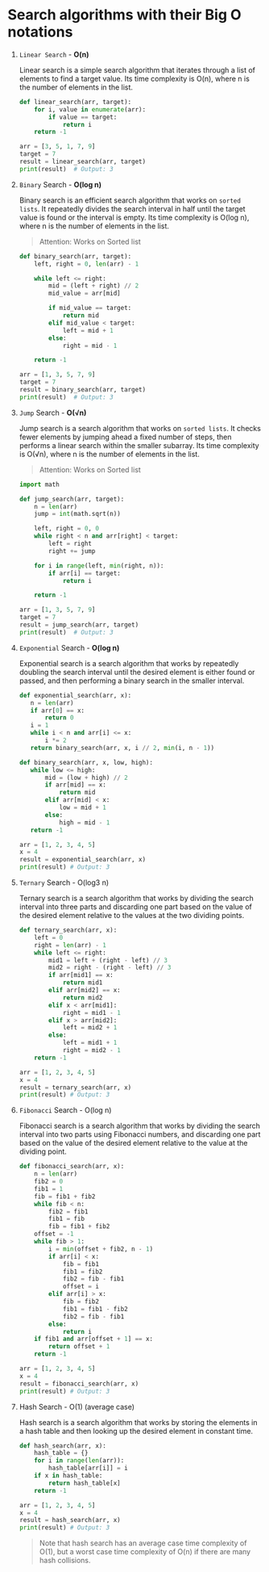 # Search algorithms with their Big O notations

1. `Linear Search` - **O(n)**

    Linear search is a simple search algorithm that iterates through a list of elements to find a target value. Its time complexity is O(n), where n is the number of elements in the list.

    ```python
    def linear_search(arr, target):
        for i, value in enumerate(arr):
            if value == target:
                return i
        return -1

    arr = [3, 5, 1, 7, 9]
    target = 7
    result = linear_search(arr, target)
    print(result)  # Output: 3
    ```
2. `Binary` Search - **O(log n)**

    Binary search is an efficient search algorithm that works on `sorted lists`. It repeatedly divides the search interval in half until the target value is found or the interval is empty. Its time complexity is O(log n), where n is the number of elements in the list.
    
    >Attention: Works on Sorted list

    ```python
    def binary_search(arr, target):
        left, right = 0, len(arr) - 1

        while left <= right:
            mid = (left + right) // 2
            mid_value = arr[mid]

            if mid_value == target:
                return mid
            elif mid_value < target:
                left = mid + 1
            else:
                right = mid - 1

        return -1

    arr = [1, 3, 5, 7, 9]
    target = 7
    result = binary_search(arr, target)
    print(result)  # Output: 3
    ```

3. `Jump` Search - **O(√n)**

    Jump search is a search algorithm that works on `sorted lists`. It checks fewer elements by jumping ahead a fixed number of steps, then performs a linear search within the smaller subarray. Its time complexity is O(√n), where n is the number of elements in the list.

    >Attention: Works on Sorted list

    ```python
    import math

    def jump_search(arr, target):
        n = len(arr)
        jump = int(math.sqrt(n))

        left, right = 0, 0
        while right < n and arr[right] < target:
            left = right
            right += jump

        for i in range(left, min(right, n)):
            if arr[i] == target:
                return i

        return -1

    arr = [1, 3, 5, 7, 9]
    target = 7
    result = jump_search(arr, target)
    print(result)  # Output: 3
    ```
4. `Exponential` Search - **O(log n)**

     Exponential search is a search algorithm that works by repeatedly doubling the search interval until the desired element is either found or passed, and then performing a binary search in the smaller interval.

     ```python
    def exponential_search(arr, x):
        n = len(arr)
        if arr[0] == x:
            return 0
        i = 1
        while i < n and arr[i] <= x:
            i *= 2
        return binary_search(arr, x, i // 2, min(i, n - 1))

    def binary_search(arr, x, low, high):
        while low <= high:
            mid = (low + high) // 2
            if arr[mid] == x:
                return mid
            elif arr[mid] < x:
                low = mid + 1
            else:
                high = mid - 1
        return -1

    arr = [1, 2, 3, 4, 5]
    x = 4
    result = exponential_search(arr, x)
    print(result) # Output: 3
    ```

5. `Ternary` Search - O(log3 n)

     Ternary search is a search algorithm that works by dividing the search interval into three parts and discarding one part based on the value of the desired element relative to the values at the two dividing points.

    ```python
    def ternary_search(arr, x):
        left = 0
        right = len(arr) - 1
        while left <= right:
            mid1 = left + (right - left) // 3
            mid2 = right - (right - left) // 3
            if arr[mid1] == x:
                return mid1
            elif arr[mid2] == x:
                return mid2
            elif x < arr[mid1]:
                right = mid1 - 1
            elif x > arr[mid2]:
                left = mid2 + 1
            else:
                left = mid1 + 1
                right = mid2 - 1
        return -1

    arr = [1, 2, 3, 4, 5]
    x = 4
    result = ternary_search(arr, x)
    print(result) # Output: 3
    ```

6. `Fibonacci` Search - O(log n)

    Fibonacci search is a search algorithm that works by dividing the search interval into two parts using Fibonacci numbers, and discarding one part based on the value of the desired element relative to the value at the dividing point.

    ```python
    def fibonacci_search(arr, x):
        n = len(arr)
        fib2 = 0
        fib1 = 1
        fib = fib1 + fib2
        while fib < n:
            fib2 = fib1
            fib1 = fib
            fib = fib1 + fib2
        offset = -1
        while fib > 1:
            i = min(offset + fib2, n - 1)
            if arr[i] < x:
                fib = fib1
                fib1 = fib2
                fib2 = fib - fib1
                offset = i
            elif arr[i] > x:
                fib = fib2
                fib1 = fib1 - fib2
                fib2 = fib - fib1
            else:
                return i
        if fib1 and arr[offset + 1] == x:
            return offset + 1
        return -1

    arr = [1, 2, 3, 4, 5]
    x = 4
    result = fibonacci_search(arr, x)
    print(result) # Output: 3
    ```

7. Hash Search - O(1) (average case)

    Hash search is a search algorithm that works by storing the elements in a hash table and then looking up the desired element in constant time.

    ```python
    def hash_search(arr, x):
        hash_table = {}
        for i in range(len(arr)):
            hash_table[arr[i]] = i
        if x in hash_table:
            return hash_table[x]
        return -1

    arr = [1, 2, 3, 4, 5]
    x = 4
    result = hash_search(arr, x)
    print(result) # Output: 3
    ```

    >Note that hash search has an average case time complexity of O(1), but a worst case time complexity of O(n) if there are many hash collisions.
